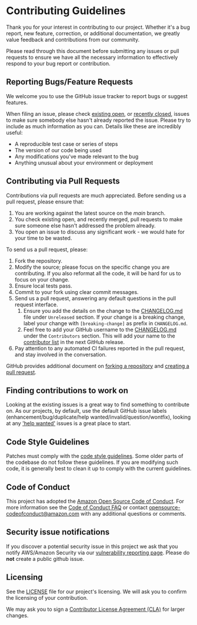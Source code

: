 # Contributing Guidelines

Thank you for your interest in contributing to our project. Whether it's a bug report, new feature, correction, or additional 
documentation, we greatly value feedback and contributions from our community.

Please read through this document before submitting any issues or pull requests to ensure we have all the necessary 
information to effectively respond to your bug report or contribution.


## Reporting Bugs/Feature Requests

We welcome you to use the GitHub issue tracker to report bugs or suggest features.

When filing an issue, please check [existing open](https://github.com/partiql/partiql-lang-kotlin/issues), 
or [recently closed](https://github.com/partiql/partiql-lang-kotlin/issues?utf8=%E2%9C%93&q=is%3Aissue+is%3Aclosed), issues to make sure somebody else hasn't already 
reported the issue. Please try to include as much information as you can. Details like these are incredibly useful:

* A reproducible test case or series of steps
* The version of our code being used
* Any modifications you've made relevant to the bug
* Anything unusual about your environment or deployment


## Contributing via Pull Requests
Contributions via pull requests are much appreciated. Before sending us a pull request, please ensure that:

1. You are working against the latest source on the *main* branch.
2. You check existing open, and recently merged, pull requests to make sure someone else hasn't addressed the problem already.
3. You open an issue to discuss any significant work - we would hate for your time to be wasted.

To send us a pull request, please:

1. Fork the repository.
2. Modify the source; please focus on the specific change you are contributing. If you also reformat all the code, it will be hard for us to focus on your change.
3. Ensure local tests pass.
4. Commit to your fork using clear commit messages.
5. Send us a pull request, answering any default questions in the pull request interface.
   1. Ensure you add the details on the change to the [CHANGELOG.md](CHANGELOG.md) file under `Unreleased` section.
      If your change is a breaking change, label your change with `[breaking-change]` as prefix in `CHANGELOG.md`.
   2. Feel free to add your GitHub username to the [CHANGELOG.md](CHANGELOG.md) under the `Contributors` section. This
   will add your name to the
      [contributor list](https://docs.github.com/en/repositories/releasing-projects-on-github/managing-releases-in-a-repository)
      in the next GitHub release.
6. Pay attention to any automated CI failures reported in the pull request, and stay involved in the conversation.

GitHub provides additional document on [forking a repository](https://help.github.com/articles/fork-a-repo/) and 
[creating a pull request](https://help.github.com/articles/creating-a-pull-request/).


## Finding contributions to work on
Looking at the existing issues is a great way to find something to contribute on. 
As our projects, by default, use the default GitHub issue labels (enhancement/bug/duplicate/help wanted/invalid/question/wontfix), 
looking at any ['help wanted'](https://github.com/partiql/partiql-lang-kotlin/labels/help%20wanted) issues is a great place to start. 

## Code Style Guidelines
Patches must comply with the [code style guidelines](./CODE_STYLE.md). Some older parts of the codebase do not follow
these guidelines. If you are modifying such code, it is generally best to clean it up to comply with the current guidelines.

## Code of Conduct
This project has adopted the [Amazon Open Source Code of Conduct](https://aws.github.io/code-of-conduct). 
For more information see the [Code of Conduct FAQ](https://aws.github.io/code-of-conduct-faq) or contact 
opensource-codeofconduct@amazon.com with any additional questions or comments.


## Security issue notifications
If you discover a potential security issue in this project we ask that you notify AWS/Amazon Security via our [vulnerability reporting page](http://aws.amazon.com/security/vulnerability-reporting/). Please do **not** create a public github issue.


## Licensing

See the [LICENSE](https://github.com/partiql/partiql-lang-kotlin/blob/master/LICENSE) file for our project's licensing. We will ask you to confirm the licensing of your contribution.

We may ask you to sign a [Contributor License Agreement (CLA)](http://en.wikipedia.org/wiki/Contributor_License_Agreement) for larger changes.
